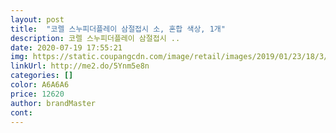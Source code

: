 ```yaml
---
layout: post 
title:  "코렐 스누피더플레이 삼절접시 소, 혼합 색상, 1개" 
description: 코렐 스누피더플레이 삼절접시 ..
date: 2020-07-19 17:55:21 
img: https://static.coupangcdn.com/image/retail/images/2019/01/23/18/3/d430f4a4-5343-487b-98f7-6837206301e2.jpg 
linkUrl: http://me2.do/5Ynm5e8n 
categories: [] 
color: A6A6A6 
price: 12620 
author: brandMaster 
cont:  
---
```

 